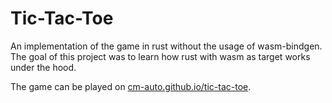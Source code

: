 # Tic-Tac-Toe

An implementation of the game in rust without the usage of wasm-bindgen. The
goal of this project was to learn how rust with wasm as target works under the
hood.

The game can be played on
[cm-auto.github.io/tic-tac-toe](https://cm-auto.github.io/tic-tac-toe).

